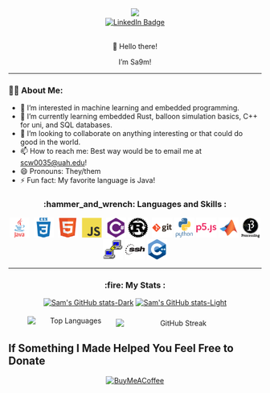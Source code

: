 
<!-- My attention grabbers -->
<div id="header" align="center">
  <img src="https://media0.giphy.com/media/v1.Y2lkPTc5MGI3NjExejdhdXNsazlnaWp2eTU1Zmh0dWViMmgxeXNmanBuaG5qNXgyY25ydCZlcD12MV9pbnRlcm5hbF9naWZfYnlfaWQmY3Q9Zw/3oKIPnAiaMCws8nOsE/giphy.webp" width="300"/>
</div>
<div id="badges" align="center">
  <a href="https://www.linkedin.com/in/sam-whitlock-911a742b2/">
    <img src="https://img.shields.io/badge/LinkedIn-blue?style=for-the-badge&logo=linkedin&logoColor=white" alt="LinkedIn Badge"/>
  </a>
</div>
<div id="header" align="center">
  <img src="https://komarev.com/ghpvc/?username=IntentionalDisaster99&style=flat-square&color=EE82EE" alt=""/>
</div>
<div align="center">
<p>👋 Hello there! </p>
  <p> I’m Sa9m! </p>
</div>


<!-- Simple line break to make it purdy -->
---


<!-- About me page -->
### :technologist: About Me:
- 👀 I’m interested in machine learning and embedded programming.
- 🌱 I’m currently learning embedded Rust, balloon simulation basics, C++ for uni, and SQL databases.
- 💞️ I’m looking to collaborate on anything interesting or that could do good in the world.
- 📫 How to reach me: Best way would be to email me at scw0035@uah.edu!
- 😄 Pronouns: They/them
- ⚡ Fun fact: My favorite language is Java!


<!-- Showing off all of my skills -->
<div align="center">
  <h3> :hammer_and_wrench: Languages and Skills : </h3>
  <img src="https://github.com/devicons/devicon/blob/master/icons/java/java-original-wordmark.svg" title="Java" alt="Java" width="40" height="40"/>&nbsp;
  <img src="https://github.com/devicons/devicon/blob/master/icons/css3/css3-plain-wordmark.svg"  title="CSS3" alt="CSS" width="40" height="40"/>&nbsp;
  <img src="https://github.com/devicons/devicon/blob/master/icons/html5/html5-original.svg" title="HTML5" alt="HTML" width="40" height="40"/>&nbsp;
  <img src="https://github.com/devicons/devicon/blob/master/icons/javascript/javascript-original.svg" title="JavaScript" alt="JavaScript" width="40" height="40"/>&nbsp;
  <img src="https://github.com/devicons/devicon/blob/master/icons/csharp/csharp-plain.svg" title="C Sharp" **alt="C Sharp" width="40" height="40"/>
  <img src="https://github.com/devicons/devicon/blob/master/icons/rust/rust-original.svg" title="Rust" alt="Rust" width="40" height="40"/>&nbsp;
  <img src="https://github.com/devicons/devicon/blob/master/icons/git/git-original-wordmark.svg" title="Git" **alt="Git" width="40" height="40"/>
  <img src="https://github.com/devicons/devicon/blob/master/icons/python/python-original-wordmark.svg" title="Python" **alt="Python" width="40" height="40"/>
  <img src="https://github.com/devicons/devicon/blob/master/icons/p5js/p5js-original.svg" title="p5.js++" **alt="p5.js width="40" height="40"/>
  <img src="https://github.com/devicons/devicon/blob/master/icons/matlab/matlab-original.svg" title="MATLab" **alt="MATLab" width="40" height="40"/>
  <img src="https://github.com/devicons/devicon/blob/master/icons/processing/processing-original-wordmark.svg" title="Processing" **alt="Processing" width="40" height="40"/>
  <img src="https://github.com/devicons/devicon/blob/master/icons/putty/putty-original.svg" title="puTTy" **alt="puTTy" width="40" height="40"/>
  <img src="https://github.com/devicons/devicon/blob/master/icons/ssh/ssh-original-wordmark.svg" title="SSH" **alt="SSH" width="40" height="40"/>
  <img src="https://github.com/devicons/devicon/blob/master/icons/cplusplus/cplusplus-original.svg" title="CPP" **alt="CPP" width="40" height="40"/>
  
  
</div>

<!-- More showing off -->
---


<!-- This is on the same line -->
<!--
[![Sam's GitHub stats-Dark](https://github-readme-stats.vercel.app/api?username=IntentionalDisaster99&show_icons=true&theme=dark#gh-dark-mode-only)](https://github.com/IntentionalDisaster99/github-readme-stats#gh-dark-mode-only)
[![Sam's GitHub stats-Light](https://github-readme-stats.vercel.app/api?username=IntentionalDisaster99&show_icons=true&theme=default#gh-light-mode-only)](https://github.com/IntentionalDisaster99/github-readme-stats#gh-light-mode-only)
[![Top Langs](https://github-readme-stats.vercel.app/api/top-langs/?username=intentionalDisaster99&layout=compact&theme=vision-friendly-dark)](https://github.com/anuraghazra/github-readme-stats)
-->

  
<div align="center">
<h3>:fire: My Stats : </h3>

<!-- GitHub Stats (Light and Dark modes) -->
[![Sam's GitHub stats-Dark](https://github-readme-stats.vercel.app/api?username=IntentionalDisaster99&show_icons=true&theme=dark#gh-dark-mode-only)](https://github.com/IntentionalDisaster99/github-readme-stats#gh-dark-mode-only)
[![Sam's GitHub stats-Light](https://github-readme-stats.vercel.app/api?username=IntentionalDisaster99&show_icons=true&theme=default#gh-light-mode-only)](https://github.com/IntentionalDisaster99/github-readme-stats#gh-light-mode-only)

<!-- Flexbox for aligning smaller Top Languages card -->
<div style="display: flex; flex-wrap: wrap; justify-content: center; align-items: center; margin-top: 10px; vertical-align:center;">
<!-- Top Languages -->
<img src="https://github-readme-stats.vercel.app/api/top-langs/?username=IntentionalDisaster99&layout=compact&theme=vision-friendly-dark" alt="Top Languages" style="width: 35%;" />

<!-- GitHub Streak -->
<img src="http://github-readme-streak-stats.herokuapp.com?user=intentionalDisaster99&theme=dark&background=000000" alt="GitHub Streak" style="width: 50%; margin-top: 10px;" />
</div>


</div>

## If Something I Made Helped You Feel Free to Donate
<div align="center">

<a href="https://buymeacoffee.com/samwhitlock" ><img src="https://img.shields.io/badge/Buy%20Me%20a%20Coffee-ffdd00?style=for-the-badge&logo=buy-me-a-coffee&logoColor=black" alt="BuyMeACoffee"/><a>

</div> 






